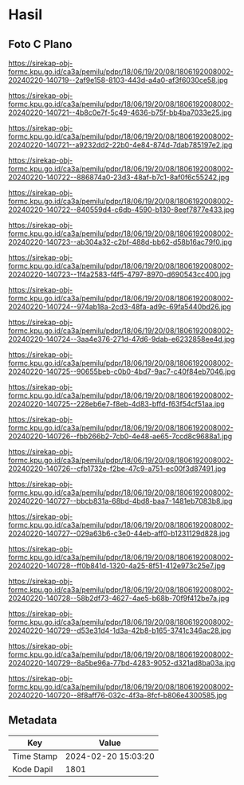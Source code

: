 # Hasil

## Foto C Plano

https://sirekap-obj-formc.kpu.go.id/ca3a/pemilu/pdpr/18/06/19/20/08/1806192008002-20240220-140719--2af9e158-8103-443d-a4a0-af3f6030ce58.jpg

https://sirekap-obj-formc.kpu.go.id/ca3a/pemilu/pdpr/18/06/19/20/08/1806192008002-20240220-140721--4b8c0e7f-5c49-4636-b75f-bb4ba7033e25.jpg

https://sirekap-obj-formc.kpu.go.id/ca3a/pemilu/pdpr/18/06/19/20/08/1806192008002-20240220-140721--a9232dd2-22b0-4e84-874d-7dab785197e2.jpg

https://sirekap-obj-formc.kpu.go.id/ca3a/pemilu/pdpr/18/06/19/20/08/1806192008002-20240220-140722--886874a0-23d3-48af-b7c1-8af0f6c55242.jpg

https://sirekap-obj-formc.kpu.go.id/ca3a/pemilu/pdpr/18/06/19/20/08/1806192008002-20240220-140722--840559d4-c6db-4590-b130-8eef7877e433.jpg

https://sirekap-obj-formc.kpu.go.id/ca3a/pemilu/pdpr/18/06/19/20/08/1806192008002-20240220-140723--ab304a32-c2bf-488d-bb62-d58b16ac79f0.jpg

https://sirekap-obj-formc.kpu.go.id/ca3a/pemilu/pdpr/18/06/19/20/08/1806192008002-20240220-140723--1f4a2583-f4f5-4797-8970-d690543cc400.jpg

https://sirekap-obj-formc.kpu.go.id/ca3a/pemilu/pdpr/18/06/19/20/08/1806192008002-20240220-140724--974ab18a-2cd3-48fa-ad9c-69fa5440bd26.jpg

https://sirekap-obj-formc.kpu.go.id/ca3a/pemilu/pdpr/18/06/19/20/08/1806192008002-20240220-140724--3aa4e376-271d-47d6-9dab-e6232858ee4d.jpg

https://sirekap-obj-formc.kpu.go.id/ca3a/pemilu/pdpr/18/06/19/20/08/1806192008002-20240220-140725--90655beb-c0b0-4bd7-9ac7-c40f84eb7046.jpg

https://sirekap-obj-formc.kpu.go.id/ca3a/pemilu/pdpr/18/06/19/20/08/1806192008002-20240220-140725--228eb6e7-f8eb-4d83-bffd-f63f54cf51aa.jpg

https://sirekap-obj-formc.kpu.go.id/ca3a/pemilu/pdpr/18/06/19/20/08/1806192008002-20240220-140726--fbb266b2-7cb0-4e48-ae65-7ccd8c9688a1.jpg

https://sirekap-obj-formc.kpu.go.id/ca3a/pemilu/pdpr/18/06/19/20/08/1806192008002-20240220-140726--cfb1732e-f2be-47c9-a751-ec00f3d87491.jpg

https://sirekap-obj-formc.kpu.go.id/ca3a/pemilu/pdpr/18/06/19/20/08/1806192008002-20240220-140727--bbcb831a-68bd-4bd8-baa7-1481eb7083b8.jpg

https://sirekap-obj-formc.kpu.go.id/ca3a/pemilu/pdpr/18/06/19/20/08/1806192008002-20240220-140727--029a63b6-c3e0-44eb-aff0-b1231129d828.jpg

https://sirekap-obj-formc.kpu.go.id/ca3a/pemilu/pdpr/18/06/19/20/08/1806192008002-20240220-140728--ff0b841d-1320-4a25-8f51-412e973c25e7.jpg

https://sirekap-obj-formc.kpu.go.id/ca3a/pemilu/pdpr/18/06/19/20/08/1806192008002-20240220-140728--58b2df73-4627-4ae5-b68b-70f9f412be7a.jpg

https://sirekap-obj-formc.kpu.go.id/ca3a/pemilu/pdpr/18/06/19/20/08/1806192008002-20240220-140729--d53e31d4-1d3a-42b8-b165-3741c346ac28.jpg

https://sirekap-obj-formc.kpu.go.id/ca3a/pemilu/pdpr/18/06/19/20/08/1806192008002-20240220-140729--8a5be96a-77bd-4283-9052-d321ad8ba03a.jpg

https://sirekap-obj-formc.kpu.go.id/ca3a/pemilu/pdpr/18/06/19/20/08/1806192008002-20240220-140720--8f8aff76-032c-4f3a-8fcf-b806e4300585.jpg


## Metadata

| Key        | Value               |
| ---------- | ------------------- |
| Time Stamp | 2024-02-20 15:03:20 |
| Kode Dapil | 1801                |



